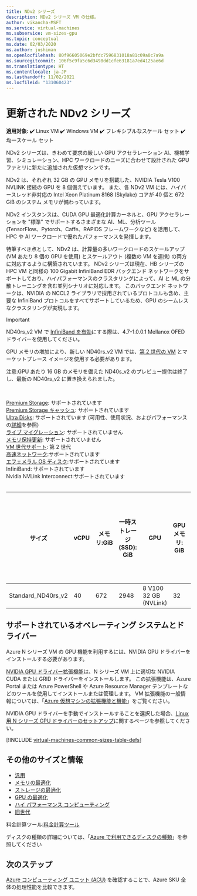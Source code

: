 ```yaml
---
title: NDv2 シリーズ
description: NDv2 シリーズ VM の仕様。
author: vikancha-MSFT
ms.service: virtual-machines
ms.subservice: vm-sizes-gpu
ms.topic: conceptual
ms.date: 02/03/2020
ms.author: jushiman
ms.openlocfilehash: 80f96605069e2bfdc7596831018a81c09a0c7a9a
ms.sourcegitcommit: 106f5c9fa5c6d3498dd1cfe63181a7ed4125ae6d
ms.translationtype: HT
ms.contentlocale: ja-JP
ms.lasthandoff: 11/02/2021
ms.locfileid: "131060423"
---
```

# <a name="updated-ndv2-series"></a>更新された NDv2 シリーズ

**適用対象:** :heavy_check_mark: Linux VM :heavy_check_mark: Windows VM :heavy_check_mark: フレキシブルなスケール セット :heavy_check_mark: 均一スケール セット

NDv2 シリーズは、きわめて要求の厳しい GPU アクセラレーション AI、機械学習、シミュレーション、HPC ワークロードのニーズに合わせて設計された GPU ファミリに新たに追加された仮想マシンです。

NDv2 は、それぞれ 32 GB の GPU メモリを搭載した、NVIDIA Tesla V100 NVLINK 接続の GPU を 8 個備えています。 また、各 NDv2 VM には、ハイパースレッド非対応の Intel Xeon Platinum 8168 (Skylake) コアが 40 個と 672 GiB のシステム メモリが備わっています。

NDv2 インスタンスは、CUDA GPU 最適化計算カーネルと、GPU アクセラレーションを "標準" でサポートするさまざまな AI、ML、分析ツール (TensorFlow、Pytorch、Caffe、RAPIDS フレームワークなど) を活用して、HPC や AI ワークロードで優れたパフォーマンスを発揮します。

特筆すべき点として、NDv2 は、計算量の多いワークロードのスケールアップ (VM あたり 8 個の GPU を使用) とスケールアウト (複数の VM を連携) の両方に対応するように構築されています。 NDv2 シリーズは現在、HB シリーズの HPC VM と同様の 100 Gigabit InfiniBand EDR バックエンド ネットワークをサポートしており、ハイパフォーマンスのクラスタリングによって、AI と ML の分散トレーニングを含む並列シナリオに対応します。 このバックエンド ネットワークは、NVIDIA の NCCL2 ライブラリで採用されているプロトコルも含め、主要な InfiniBand プロトコルをすべてサポートしているため、GPU のシームレスなクラスタリングが実現します。

> [!IMPORTANT]
> ND40rs_v2 VM で [InfiniBand を有効](./workloads/hpc/enable-infiniband.md)にする際は、4.7-1.0.0.1 Mellanox OFED ドライバーを使用してください。
>
> GPU メモリの増加により、新しい ND40rs_v2 VM では、[第 2 世代の VM](./generation-2.md) とマーケットプレース イメージを使用する必要があります。 
>
> 注意:GPU あたり 16 GB のメモリを備えた ND40s_v2 のプレビュー提供は終了し、最新の ND40rs_v2 に置き換えられました。

<br>

[Premium Storage](premium-storage-performance.md): サポートされています<br>
[Premium Storage キャッシュ](premium-storage-performance.md): サポートされています<br>
[Ultra Disks](disks-types.md#ultra-disks): サポートされています (可用性、使用状況、およびパフォーマンスの[詳細](https://techcommunity.microsoft.com/t5/azure-compute/ultra-disk-storage-for-hpc-and-gpu-vms/ba-p/2189312)を参照) <br>
[ライブ マイグレーション](maintenance-and-updates.md): サポートされていません<br>
[メモリ保持更新](maintenance-and-updates.md): サポートされていません<br>
[VM 世代サポート](generation-2.md): 第 2 世代<br>
[高速ネットワーク](../virtual-network/create-vm-accelerated-networking-cli.md):サポートされています<br>
[エフェメラル OS ディスク](ephemeral-os-disks.md):サポートされています<br>
InfiniBand: サポートされています<br>
Nvidia NVLink Interconnect:サポートされています<br>
<br>

| サイズ | vCPU | メモリ:GiB | 一時ストレージ (SSD): GiB | GPU | GPU メモリ: GiB | 最大データ ディスク数 | キャッシュが無効な場合の最大ディスク スループット: IOPS/MBps | 最大ネットワーク帯域幅 | 最大 NIC 数 |
|---|---|---|---|---|---|---|---|---|---|
| Standard_ND40rs_v2 | 40 | 672 | 2948 | 8 V100 32 GB (NVLink) | 32 | 32 | 80000/800 | 24000 Mbps | 8 |


## <a name="supported-operating-systems-and-drivers"></a>サポートされているオペレーティング システムとドライバー

Azure N シリーズ VM の GPU 機能を利用するには、NVIDIA GPU ドライバーをインストールする必要があります。

[NVIDIA GPU ドライバー拡張機能](./extensions/hpccompute-gpu-linux.md)は、N シリーズ VM 上に適切な NVIDIA CUDA または GRID ドライバーをインストールします。 この拡張機能は、Azure Portal または Azure PowerShell や Azure Resource Manager テンプレートなどのツールを使用してインストールまたは管理します。 VM 拡張機能の一般情報については、「[Azure 仮想マシンの拡張機能と機能](./extensions/overview.md)」をご覧ください。

NVIDIA GPU ドライバーを手動でインストールすることを選択した場合、[Linux 用 N シリーズ GPU ドライバーのセットアップ](./linux/n-series-driver-setup.md)に関するページを参照してください。

[!INCLUDE [virtual-machines-common-sizes-table-defs](../../includes/virtual-machines-common-sizes-table-defs.md)]

## <a name="other-sizes-and-information"></a>その他のサイズと情報

- [汎用](sizes-general.md)
- [メモリの最適化](sizes-memory.md)
- [ストレージの最適化](sizes-storage.md)
- [GPU の最適化](sizes-gpu.md)
- [ハイ パフォーマンス コンピューティング](sizes-hpc.md)
- [旧世代](sizes-previous-gen.md)

料金計算ツール:[料金計算ツール](https://azure.microsoft.com/pricing/calculator/)

ディスクの種類の詳細については、「[Azure で利用できるディスクの種類](disks-types.md)」を参照してください

## <a name="next-steps"></a>次のステップ

[Azure コンピューティング ユニット (ACU)](acu.md) を確認することで、Azure SKU 全体の処理性能を比較できます。
